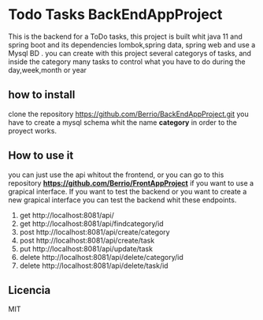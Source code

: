 # Todo Tasks BackEndAppProject

This is the backend for a ToDo tasks, this project is built whit java 11 and spring boot and its dependencies lombok,spring data, spring web and use a Mysql BD .
you can create with this project several categorys of tasks, and inside the category many tasks to control what you have to do during the day,week,month or year 

## how to install

clone the repository
https://github.com/Berrio/BackEndAppProject.git
you have to create a mysql schema whit the name **category** in order to the proyect works.

## How to use it

you can just use the api whitout the frontend, or you can go to this repository **https://github.com/Berrio/FrontAppProject** if you want to use a grapical interface. 
If you want to test the backend or you want to create a new grapical interface you can test the backend whit these endpoints.

1. get http://localhost:8081/api/
2. get http://localhost:8081/api/findcategory/id
3. post http://localhost:8081/api/create/category
4. post http://localhost:8081/api/create/task
5. put http://localhost:8081/api/update/task
6. delete http://localhost:8081/api/delete/category/id
7. delete http://localhost:8081/api/delete/task/id


## Licencia
MIT
